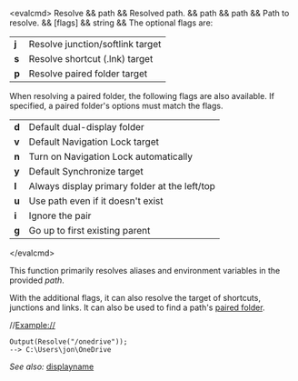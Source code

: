 \<evalcmd\> Resolve && path && Resolved path. && path && path && Path to resolve. && \[flags\] && string && The optional flags are:

|       |                                  |
|-------|----------------------------------|
| **j** | Resolve junction/softlink target |
| **s** | Resolve shortcut (.lnk) target   |
| **p** | Resolve paired folder target     |

When resolving a paired folder, the following flags are also available. If specified, a paired folder's options must match the flags.

|       |                                               |
|-------|-----------------------------------------------|
| **d** | Default dual-display folder                   |
| **v** | Default Navigation Lock target                |
| **n** | Turn on Navigation Lock automatically         |
| **y** | Default Synchronize target                    |
| **l** | Always display primary folder at the left/top |
| **u** | Use path even if it doesn't exist             |
| **i** | Ignore the pair                               |
| **g** | Go up to first existing parent                |

\</evalcmd\>

This function primarily resolves aliases and environment variables in the provided *path*.

With the additional flags, it can also resolve the target of shortcuts, junctions and links. It can also be used to find a path's [paired folder](/Manual/basic_concepts/the_lister/navigation/paired_folders.md).

//<Example://>

    Output(Resolve("/onedrive"));
    --> C:\Users\jon\OneDrive

*See also:* [displayname](displayname.md)

